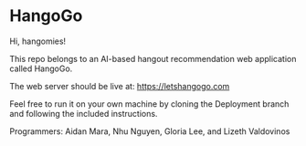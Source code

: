 # HangoGo
Hi, hangomies!

This repo belongs to an AI-based hangout recommendation web application called HangoGo.

The web server should be live at: https://letshangogo.com

Feel free to run it on your own machine by cloning the Deployment branch and following the included instructions.

Programmers: Aidan Mara, Nhu Nguyen, Gloria Lee, and Lizeth Valdovinos
